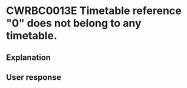 # CWRBC0013E Timetable reference "0" does not belong to any timetable.

## Explanation

## User response